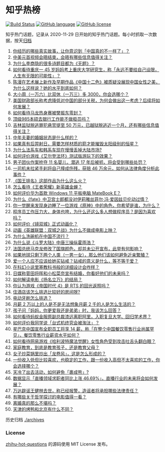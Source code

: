# 知乎热榜
[![Build Status](https://github.com/ToWeLong/zhihu-hot-questions/workflows/CI/badge.svg)](https://github.com/ToWeLong/zhihu-hot-questions/actions)
[![GitHub language](https://img.shields.io/badge/language-golang-orange.svg)](https://golang.org/)
[![GitHub license](https://img.shields.io/github/license/ToWeLong/zhihu-hot-questions)](https://github.com/ToWeLong/zhihu-hot-questions/blob/main/LICENSE)

知乎热门话题，记录从 2020-11-29 日开始的知乎热门话题。每小时抓取一次数据，按天[归档](./archives)

<!-- BEGIN -->

1. [你经历的哪些真实故事，让你意识到「中国真的不一样了」？](https://www.zhihu.com/question/429896850)
1. [中美元首视频会晤结束，会晤有哪些信息值得关注？](https://www.zhihu.com/question/499140008)
1. [为什么李商隐的很多诗题目都为《无题》？](https://www.zhihu.com/question/306052528)
1. [如何看待重庆一 45 岁妈妈考上重庆大学研究生，称「永远不要给自己设限，人生有无限的可能性」？](https://www.zhihu.com/question/498330384)
1. [陈漫在艺术展上新作及早期作品《中国十二色》被质疑没展现中国女性之美，为什么这样说？她的水平到底如何？](https://www.zhihu.com/question/499021690)
1. [大小周（一万六）比双休（一万三）多 3000，你会选哪个？](https://www.zhihu.com/question/498546088)
1. [美国财政部长称考虑降低对中国的部分关税，为何会做出这一考虑？后续将如何发展？](https://www.zhihu.com/question/499165259)
1. [如何看待马龙热身赛被樊振东零封？](https://www.zhihu.com/question/498950220)
1. [顶级985本硕去银行工作能不做柜员吗？](https://www.zhihu.com/question/424570443)
1. [吉林监狱脱逃罪犯悬赏提至 50 万元，已越狱脱逃近一个月，还有哪些信息值得关注？](https://www.zhihu.com/question/499061162)
1. [中年夫妻的婚姻状态是什么样的？](https://www.zhihu.com/question/375495780)
1. [如果真有后羿射日，需要怎样材质的箭才能摧毁太阳级别的恒星？](https://www.zhihu.com/question/497707055)
1. [为什么法系车和韩系车现在慢慢丢掉大陆市场?](https://www.zhihu.com/question/477521316)
1. [如何评价游戏《艾尔登法环》测试版游玩下的效果？](https://www.zhihu.com/question/498488503)
1. [男子团伙作案抢夺 11 名婴儿，潜逃 17 年后被抓，将会受到哪些处罚？](https://www.zhihu.com/question/499131145)
1. [一司机未拉紧手刹将自己撞成伤残，获赔 46 万余元，如何从法律角度分析此事件？](https://www.zhihu.com/question/498949591)
1. [《国王排名》这部作品为什么这么火？](https://www.zhihu.com/question/496084300)
1. [怎么看待《王者荣耀》新英雄金蝉？](https://www.zhihu.com/question/488805200)
1. [如何评价华为首款 Windows 11 平板电脑 MateBook E？](https://www.zhihu.com/question/497879213)
1. [为什么《fate》中卫宫士郎都没对伊莉雅丝菲尔·冯·爱因兹贝伦动过情？](https://www.zhihu.com/question/423826002)
1. [你一觉醒来发现身边睡了一位游戏《原神》中的角色，你希望是谁，为什么？](https://www.zhihu.com/question/495856505)
1. [程序员工作压力大，身体也垮，为什么还这么多人想做程序员？是因为喜欢吗？](https://www.zhihu.com/question/493157108)
1. [如何评价《镜双城》正式动画化？](https://www.zhihu.com/question/498399621)
1. [动画《英雄联盟：双城之战》为什么不做成电影上映？](https://www.zhihu.com/question/497789845)
1. [为什么洗碗机在中国不流行？](https://www.zhihu.com/question/367098893)
1. [为什么说《斗罗大陆》中唐三操纵霍雨浩？](https://www.zhihu.com/question/451497508)
1. [法国总统马克龙修改了国旗颜色，却并未公开宣布，此举有何影响？](https://www.zhihu.com/question/499048567)
1. [如果地球只剩下两个人类（一男一女），那么他们该如何避免近亲繁殖？](https://www.zhihu.com/question/497589085)
1. [爱一个人应不应该给她买钻戒？钻戒的意义是什么，等不等于爱？](https://www.zhihu.com/question/497894003)
1. [在科幻小说里塞教科书般的详细设计会咋样？](https://www.zhihu.com/question/493758111)
1. [日媒称菅田将晖和小松菜奈宣布结婚，你看好他们的未来吗？](https://www.zhihu.com/question/499095814)
1. [如何解读电影《扬名立万》的结局？](https://www.zhihu.com/question/498243157)
1. [你认为游戏《帝国时代 4》是 RTS 的回光返照吗？](https://www.zhihu.com/question/497424116)
1. [住酒店该怎么挑选比较好的房间呀?](https://www.zhihu.com/question/496998544)
1. [电动牙刷怎么挑选？](https://www.zhihu.com/question/288850178)
1. [月薪 2 万以上的人是不是无法想象月薪 2 千的人是怎么生活的？](https://www.zhihu.com/question/498200987)
1. [孩子问「妈妈，你更爱我还是弟弟」时，我该怎么回答？](https://www.zhihu.com/question/496825970)
1. [如何看待蚂蚁金服原副总裁漆远离职阿里，入职复旦大学、回归学术界？](https://www.zhihu.com/question/498569803)
1. [如何评价我同学说「台式机终究会被淘汰」？](https://www.zhihu.com/question/441250882)
1. [星巴克中国宣布全职员工将享 14 薪，称「在整个中国餐饮零售行业尚属罕见」，餐饮零售行业薪资水平如何？](https://www.zhihu.com/question/498422113)
1. [如何看待网易游戏《哈利波特魔法觉醒》女性角色受到攻击吐舌头翻白眼？](https://www.zhihu.com/question/498925557)
1. [家庭教育，到底是教育孩子，还是教育父母？](https://www.zhihu.com/question/491143267)
1. [女子炒菜锅里炒出「龙卷风」，这是怎么形成的？](https://www.zhihu.com/question/498784399)
1. [一份收入低但比较喜欢，也稳定的工作，跟一份收入高但不太喜欢的工作，你会选择哪个？](https://www.zhihu.com/question/494988731)
1. [天冷了出去活动，如何避免「裹成熊」?](https://www.zhihu.com/question/499169813)
1. [数据显示「直播领域求职者同比上涨 46.69%」，直播行业的未来将会如何发展？](https://www.zhihu.com/question/499064508)
1. [万达辟谣王健林去世，称已经报警，造谣者将承担哪些法律责任？](https://www.zhihu.com/question/498991936)
1. [有哪些关于哲学探讨的电影值得一看？](https://www.zhihu.com/question/372443148)
1. [离婚真的那么不堪吗？](https://www.zhihu.com/question/310607116)
1. [天津的烤鸭和北京有什么不同？](https://www.zhihu.com/question/498173403)

<!-- END -->

历史归档 [./archives](./archives)


### License
[zhihu-hot-questions](https://github.com/towelong/zhihu-hot-questions) 的源码使用 MIT License 发布。